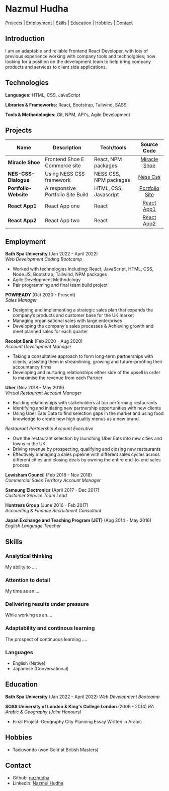 # Nazmul Hudha

[Projects](#projects) | [Employment](#employment) | [Skills](#skills) | [Education](#education) | [Hobbies](#hobbies) | [Contact](#contact)

## Introduction

I am an adaptable and reliable Frontend React Developer, with lots of previous experience working with company tools and technolgoies; now looking for a position on the development team to help bring company products and services to client side applications.

## Technologies
**Languages:** HTML, CSS, JavaScript

**Libraries & Frameworks:** React, Bootstrap, Tailwind, SASS

**Tools & Methodologies:** Git, NPM, API's, Agile Development

## Projects

| Name                         | Description       | Tech/tools        | Source Code |
| ---------------------------- | ----------------- | ----------------- | :---------: |
| **Miracle Shoe** | Frontend Shoe E Commerce site   | React, NPM packages | [Miracle Shoe](https://github.com/nazhudha/miracle-shoes-ecommerce) |
| **NES-CSS-Dialogue**          | Using NESS CSS framework   |  NESS CSS, NPM packages   |  [Ness Css ](https://github.com/nazhudha/css---NES-CSS-Dialogue)  |
| **Portfolio-Website**         |  A responsive Portfolio Site Build   |  HTML, CSS, Javascript   |  [Portfolio Site](https://github.com/nazhudha/Portfolio-Website)  |
| **React App1**    |  React App one  |  React  |  [React App1](https://github.com/nazhudha?tab=repositories)  |
| **React App2**    |  React App two  |  React  |  [React App2](https://github.com/nazhudha?tab=repositories)  |

## Employment

**Bath Spa University** (Jan 2022 - April 2022)  
_Web Development Coding Bootcamp_

- Worked with technologies including: React, JavaScript, HTML, CSS, Node.JS, Bootstrap, Tailwind, NPM packages 
- Agile Development Methodology
- Pair programming and final team build project 

**POWREADY** (Oct 2020 - Present)  
_Sales Manager_

- Designing and implementing a strategic sales plan that expands the company’s products and customer base for the UK market 
- Managing organisational sales with large enterprises 
- Developing the company's sales processes & Achieving growth and meet planned sales for each quarter

**Receipt Bank** (Feb 2020 - Aug 2020)  
_Account Development Manager_

- Taking a consultative approach to form long-term partnerships with clients, assisting them in streamlining, growing and future-proofing their accountancy firms
- Developing and nurturing relationships either side of the upsell in order to maximise the revenue from each Partner 

**Uber** (Nov 2018 - May 2019)  
_Virtual Restaurant Account Manager_

- Building relationships with stakeholders at top performing restaurants 
- Identifying and initiating new partnership opportunities with new clients 
- Using Uber Eats Data to find selection gaps in the market and using food knowledge to create new high quality menus as a new brand. 

_Restaurant Partnership Account Executive_
- Own the restaurant selection by launching Uber Eats into new cities and towns in the UK.
- Driving revenue by prospecting, qualifying and closing new restaurants 
- Effectively managing a sales pipeline with different sales cycles across different cities and closing deals by owning the entire end-to-end sales process


**Lewisham Council** (Feb 2018 - Nov 2018)  
_Commercial Sales Territory Account Manager_

**Samsung Electronics** (April 2017 - Dec 2017)  
_Customer Service Team Lead_

**Huntress Group** (June 2016 - Feb 2017)  
_Accounting & Finance Recruitment Consultant_

**Japan Exchange and Teaching Program (JET)** (Aug 2014 - May 2016)  
_English Language Teacher_


## Skills

### Analytical thinking

My ability to ....

### Attention to detail

My time as an ...
  
### Delivering results under pressure

While working as an....

### Adaptability and continous learning

The prospect of continuous learning ....
  
### Languages  

- English (Native)
- Japanese (Conversational)

## Education

**Bath Spa University** (Jan 2022 - April 2022) 
_Web Development Bootcamp_


**SOAS University of London & King's College London** (2009 - 2014)
_BA Arabic & Geography (Joint Honours)_

- Final Project: Geography City Planning Essay Written in Arabic 

## Hobbies

- Taekwondo (won Gold at British Masters)


## Contact
- Github: [nazhudha](https://github.com/nazhudha?tab=repositories)
- Linkedin: [Nazmul Hudha](https://www.linkedin.com/in/nazmul-h-7a44b7116/)
